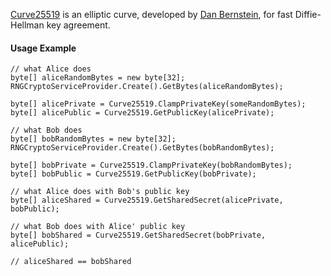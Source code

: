 [Curve25519](http://ed25519.cr.yp.to/) is an elliptic curve, 
developed by [Dan Bernstein](http://cr.yp.to/djb.html), for fast Diffie-Hellman key agreement.

#### Usage Example

	// what Alice does
	byte[] aliceRandomBytes = new byte[32];
	RNGCryptoServiceProvider.Create().GetBytes(aliceRandomBytes);

	byte[] alicePrivate = Curve25519.ClampPrivateKey(someRandomBytes);
	byte[] alicePublic = Curve25519.GetPublicKey(alicePrivate);

	// what Bob does
	byte[] bobRandomBytes = new byte[32];
	RNGCryptoServiceProvider.Create().GetBytes(bobRandomBytes);

	byte[] bobPrivate = Curve25519.ClampPrivateKey(bobRandomBytes);
	byte[] bobPublic = Curve25519.GetPublicKey(bobPrivate);

	// what Alice does with Bob's public key
	byte[] aliceShared = Curve25519.GetSharedSecret(alicePrivate, bobPublic);
	
	// what Bob does with Alice' public key
	byte[] bobShared = Curve25519.GetSharedSecret(bobPrivate, alicePublic);
	
	// aliceShared == bobShared
